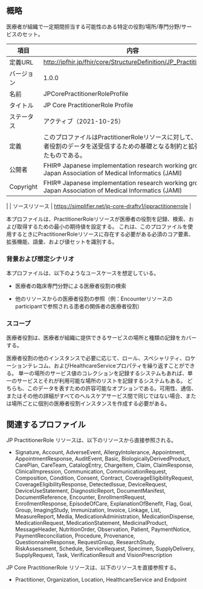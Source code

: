 ## 概略

<span style="color: ;">医療者が組織で一定期間担当する可能性のある特定の役割/場所/専門分野/サービスのセット。</span>



| 項目           | 内容                                                       |
| -------------- | ---------------------------------------------------------- |
| 定義URL        | http://jpfhir.jp/fhir/core/StructureDefinition/JP_PractitionerRole |
| バージョン     | 1.0.0                                                      |
| 名前           | JPCorePractitionerRoleProfile                                   |
| タイトル       | JP Core PractitionerRole Profile                               |
| ステータス     | アクティブ（2021-10-25）                                   |
| 定義           | このプロファイルはPractitionerRoleリソースに対して、医療従事者役割のデータを送受信するための基礎となる制約と拡張を定めたものである。                                                     |
| 公開者         | FHIR® Japanese implementation research working group in Japan Association of Medical Informatics (JAMI) |
| Copyright      | FHIR® Japanese implementation research working group in Japan Association of Medical Informatics (JAMI)
 |
| ソースリソース | https://simplifier.net/jp-core-draftv1/jppractitionerrole   |



本プロファイルは、PractitionerRoleリソースが医療者の役割を記録、検索、および取得するための最小の期待値を設定する。 これは、このプロファイルを使用するときにPractitionerRoleリソースに存在する必要がある必須のコア要素、拡張機能、語彙、および値セットを識別する。



### 背景および想定シナリオ

本プロファイルは、以下のようなユースケースを想定している。

- 医療者の臨床専門分野による医療者役割の検索

- 他のリソースからの医療者役割の参照（例：Encounterリソースのparticipantで参照される患者の関係者の医療者役割）


### スコープ

医療者役割は、医療者が組織に提供できるサービスの場所と種類の記録をカバーする。

医療者役割の他のインスタンスで必要に応じて、ロール、スペシャリティ、ロケーションテレコム、およびHealthcareServiceプロパティを繰り返すことができる。 単一の場所のサービス値のコレクションを記録するシステムもあれば、単一のサービスとそれが利用可能な場所のリストを記録するシステムもある。 どちらも、このデータを表すための許容可能なオプションである。可用性、通信、またはその他の詳細がすべてのヘルスケアサービス間で同じではない場合、または場所ごとに個別の医療者役割インスタンスを作成する必要がある。


## 関連するプロファイル


JP PractitionerRole リソースは、以下のリソースから直接参照される。

- Signature, Account, AdverseEvent, AllergyIntolerance, Appointment, AppointmentResponse, AuditEvent, Basic, BiologicallyDerivedProduct, CarePlan, CareTeam, CatalogEntry, ChargeItem, Claim, ClaimResponse, ClinicalImpression, Communication, CommunicationRequest, Composition, Condition, Consent, Contract, CoverageEligibilityRequest, CoverageEligibilityResponse, DetectedIssue, DeviceRequest, DeviceUseStatement, DiagnosticReport, DocumentManifest, DocumentReference, Encounter, EnrollmentRequest, EnrollmentResponse, EpisodeOfCare, ExplanationOfBenefit, Flag, Goal, Group, ImagingStudy, Immunization, Invoice, Linkage, List, MeasureReport, Media, MedicationAdministration, MedicationDispense, MedicationRequest, MedicationStatement, MedicinalProduct, MessageHeader, NutritionOrder, Observation, Patient, PaymentNotice, PaymentReconciliation, Procedure, Provenance, QuestionnaireResponse, RequestGroup, ResearchStudy, RiskAssessment, Schedule, ServiceRequest, Specimen, SupplyDelivery, SupplyRequest, Task, VerificationResult and VisionPrescription

JP Core PractitionerRole リソースは、以下のリソースを直接参照する。

- Practitioner, Organization, Location, HealthcareService and Endpoint
